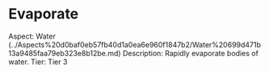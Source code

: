 # Evaporate

Aspect: Water (../Aspects%20d0baf0eb57fb40d1a0ea6e960f1847b2/Water%20699d471b13a9485faa79eb323e8b12be.md)
Description: Rapidly evaporate bodies of water.
Tier: Tier 3
